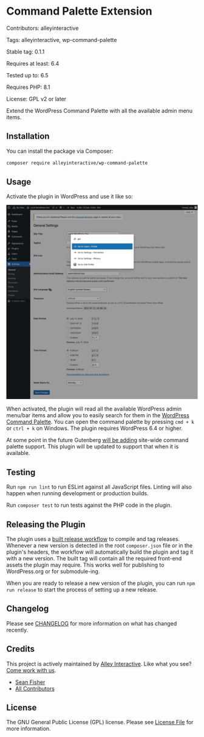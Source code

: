 # Command Palette Extension

Contributors: alleyinteractive

Tags: alleyinteractive, wp-command-palette

Stable tag: 0.1.1

Requires at least: 6.4

Tested up to: 6.5

Requires PHP: 8.1

License: GPL v2 or later

Extend the WordPress Command Palette with all the available admin menu items.

## Installation

You can install the package via Composer:

```bash
composer require alleyinteractive/wp-command-palette
```

## Usage

Activate the plugin in WordPress and use it like so:

![Screenshot of plugin](./assets/screenshot.png)

When activated, the plugin will read all the available WordPress admin menu/bar
items and allow you to easily search for them in the
[WordPress Command Palette](https://make.wordpress.org/core/2023/07/17/introducing-the-wordpress-command-palette-api/). You can open the command palette
by pressing `cmd + k` or `ctrl + k` on Windows. The plugin requires WordPress 6.4 or higher.

At some point in the future Gutenberg
[will be adding](https://github.com/WordPress/gutenberg/pull/54515)
site-wide command palette support. This plugin will be updated to support that
when it is available.

## Testing

Run `npm run lint` to run ESLint against all JavaScript files. Linting will also
happen when running development or production builds.

Run `composer test` to run tests against the PHP code in the plugin.

## Releasing the Plugin

The plugin uses a [built release workflow](./.github/workflows/built-release.yml)
to compile and tag releases. Whenever a new version is detected in the root
`composer.json` file or in the plugin's headers, the workflow will automatically
build the plugin and tag it with a new version. The built tag will contain all
the required front-end assets the plugin may require. This works well for
publishing to WordPress.org or for submodule-ing.

When you are ready to release a new version of the plugin, you can run
`npm run release` to start the process of setting up a new release.

## Changelog

Please see [CHANGELOG](CHANGELOG.md) for more information on what has changed recently.

## Credits

This project is actively maintained by [Alley
Interactive](https://github.com/alleyinteractive). Like what you see? [Come work
with us](https://alley.com/careers/).

- [Sean Fisher](https://github.com/srtfisher)
- [All Contributors](../../contributors)

## License

The GNU General Public License (GPL) license. Please see [License File](LICENSE) for more information.
